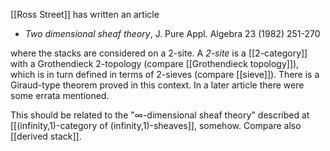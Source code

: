[[Ross Street]] has written an article

* _Two dimensional sheaf theory_, J. Pure Appl. Algebra 23 (1982) 251-270

where the stacks are considered on a 2-site. A _2-site_ is a [[2-category]] with a Grothendieck 2-topology (compare [[Grothendieck topology]]), which is in turn defined in terms of 2-sieves (compare [[sieve]]). There is a Giraud-type theorem proved in this context. In a later article there were some errata mentioned. 

This should be related to the "$\infty$-dimensional sheaf theory" described at [[(infinity,1)-category of (infinity,1)-sheaves]], somehow. Compare also [[derived stack]].